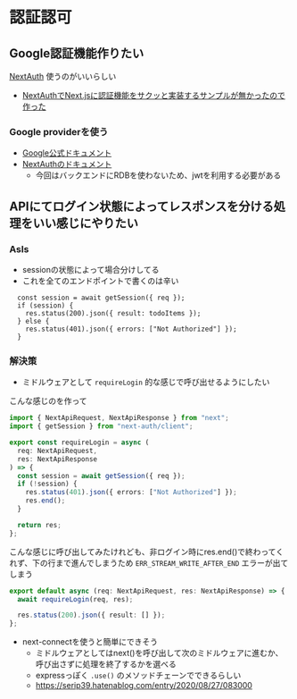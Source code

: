 # 認証認可

## Google認証機能作りたい

[NextAuth](https://next-auth.js.org/) 使うのがいいらしい  
- [NextAuthでNext.jsに認証機能をサクッと実装するサンプルが無かったので作った](https://zenn.dev/thim/articles/7e3fc6a67de764daf50a)  

### Google providerを使う

- [Google公式ドキュメント](https://developers.google.com/identity/protocols/oauth2)
- [NextAuthのドキュメント](https://next-auth.js.org/providers/google)
  - 今回はバックエンドにRDBを使わないため、jwtを利用する必要がある
    
## APIにてログイン状態によってレスポンスを分ける処理をいい感じにやりたい

### AsIs
- sessionの状態によって場合分けしてる  
- これを全てのエンドポイントで書くのは辛い

```
  const session = await getSession({ req });
  if (session) {
    res.status(200).json({ result: todoItems });
  } else {
    res.status(401).json({ errors: ["Not Authorized"] });
  }
```

### 解決策

- ミドルウェアとして `requireLogin` 的な感じで呼び出せるようにしたい  
  
こんな感じのを作って
```typescript
import { NextApiRequest, NextApiResponse } from "next";
import { getSession } from "next-auth/client";

export const requireLogin = async (
  req: NextApiRequest,
  res: NextApiResponse
) => {
  const session = await getSession({ req });
  if (!session) {
    res.status(401).json({ errors: ["Not Authorized"] });
    res.end();
  }

  return res;
};
```

こんな感じに呼び出してみたけれども、非ログイン時にres.end()で終わってくれず、下の行まで進んでしまうため `ERR_STREAM_WRITE_AFTER_END` エラーが出てしまう
```typescript
export default async (req: NextApiRequest, res: NextApiResponse) => {
  await requireLogin(req, res);

  res.status(200).json({ result: [] });
};

```

- next-connectを使うと簡単にできそう
  - ミドルウェアとしてはnext()を呼び出して次のミドルウェアに進むか、呼び出さずに処理を終了するかを選べる
  - expressっぽく `.use()` のメソッドチェーンでできるらしい
  - https://serip39.hatenablog.com/entry/2020/08/27/083000
